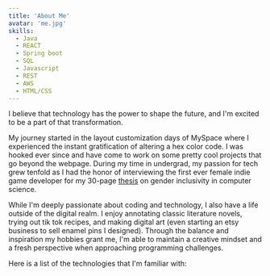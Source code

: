 ```yaml
---
title: 'About Me'
avatar: 'me.jpg'
skills:
  - Java
  - REACT
  - Spring boot
  - SQL
  - Javascript
  - REST
  - AWS
  - HTML/CSS
---
```


I believe that technology has the power to shape the future, and I'm excited to be a part of that transformation.

My journey started in the layout customization days of MySpace where I experienced the instant gratification of altering a hex color code. I was hooked ever since and have come to work on some pretty cool projects that go beyond the webpage. During my time in undergrad, my passion for tech grew tenfold as I had the honor of interviewing the first ever female indie game developer for my 30-page [thesis](https://docs.google.com/document/d/1l9t4hQddbhO9pzIJN3fqM3GdwJbgPanrc3JJY5Ep9oY/edit?usp=sharing) on gender inclusivity in computer science.

While I'm deeply passionate about coding and technology, I also have a life outside of the digital realm. I enjoy annotating classic literature novels, trying out tik tok recipes, and making digital art (even starting an etsy business to sell enamel pins I designed). Through the balance and inspiration my hobbies grant me, I'm able to maintain a creative mindset and a fresh perspective when approaching programming challenges.

Here is a list of the technologies that I'm familiar with: